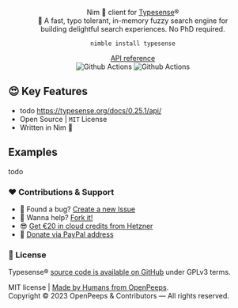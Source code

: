 <p align="center">
  Nim 👑 client for <a href="https://github.com/typesense/typesense" title="Typesense on GitHub">Typesense</a>®<br> 🚀 A fast, typo tolerant, in-memory fuzzy search engine for<br>building delightful search experiences. No PhD required.
</p>

<p align="center">
  <code>nimble install typesense</code>
</p>

<p align="center">
  <a href="https://openpeeps.github.io/typesense-nim">API reference</a><br>
  <img src="https://github.com/openpeeps/typesense-nim/workflows/test/badge.svg" alt="Github Actions">  <img src="https://github.com/openpeeps/typesense-nim/workflows/docs/badge.svg" alt="Github Actions">
</p>

## 😍 Key Features
- todo https://typesense.org/docs/0.25.1/api/
- Open Source | `MIT` License
- Written in Nim 👑

## Examples

todo

### ❤ Contributions & Support
- 🐛 Found a bug? [Create a new Issue](https://github.com/openpeeps/typesense-nim/issues)
- 👋 Wanna help? [Fork it!](https://github.com/openpeeps/typesense-nim/fork)
- 😎 [Get €20 in cloud credits from Hetzner](https://hetzner.cloud/?ref=Hm0mYGM9NxZ4)
- 🥰 [Donate via PayPal address](https://www.paypal.com/donate/?hosted_button_id=RJK3ZTDWPL55C)

### 🎩 License
Typesense® [source code is available on GitHub](https://github.com/typesense/typesense) under GPLv3 terms.<br>

MIT license | [Made by Humans from OpenPeeps](https://github.com/openpeeps).<br>
Copyright &copy; 2023 OpenPeeps & Contributors &mdash; All rights reserved.
